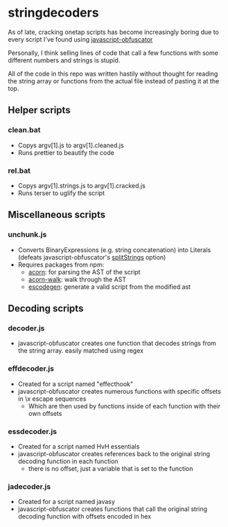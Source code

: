 # stringdecoders

As of late, cracking onetap scripts has become increasingly boring due to every script I've found using [javascript-obfuscator](https://github.com/javascript-obfuscator/javascript-obfuscator)

Personally, I think selling lines of code that call a few functions with some different numbers and strings is stupid.

All of the code in this repo was written hastily without thought for reading the string array or functions from the actual file instead of pasting it at the top.

## Helper scripts

### clean.bat

- Copys argv[1].js to argv[1].cleaned.js
- Runs prettier to beautify the code

### rel.bat

- Copys argv[1].strings.js to argv[1].cracked.js
- Runs terser to uglify the script

## Miscellaneous scripts

### unchunk.js

- Converts BinaryExpressions (e.g. string concatenation) into Literals (defeats javascript-obfuscator's [splitStrings](https://github.com/javascript-obfuscator/javascript-obfuscator#splitstrings) option)
- Requires packages from npm:
  - [acorn](https://yarn.pm/acorn): for parsing the AST of the script
  - [acorn-walk](https://yarn.pm/acorn-walk): walk through the AST
  - [escodegen](https://yarn.pm/escodegen): generate a valid script from the modified ast

## Decoding scripts

### decoder.js

- javascript-obfuscator creates one function that decodes strings from the string array. easily matched using regex

### effdecoder.js

- Created for a script named "effecthook"
- javascript-obfuscator creates numerous functions with specific offsets in \x escape sequences
  - Which are then used by functions inside of each function with their own offsets

### essdecoder.js

- Created for a script named HvH essentials
- javascript-obfuscator creates references back to the original string decoding function in each function
  - there is no offset, just a variable that is set to the function

### jadecoder.js

- Created for a script named javasy
- javascript-obfuscator creates functions that call the original string decoding function with offsets encoded in hex
